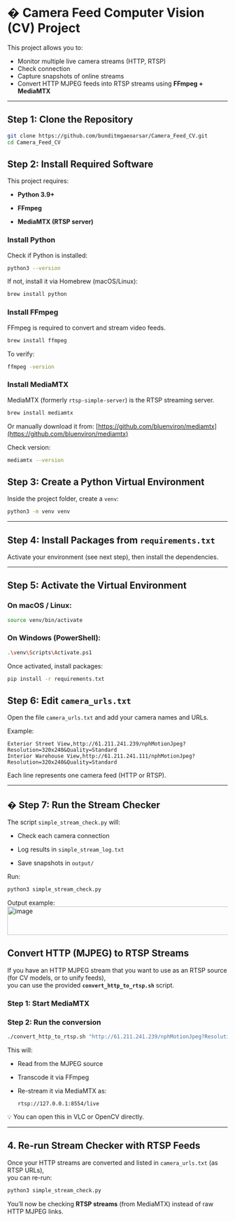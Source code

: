 # � Camera Feed Computer Vision (CV) Project

This project allows you to:
- Monitor multiple live camera streams (HTTP, RTSP)
- Check connection 
- Capture snapshots of online streams
- Convert HTTP MJPEG feeds into RTSP streams using **FFmpeg + MediaMTX**

---

##  Step 1: Clone the Repository

```bash
git clone https://github.com/bunditmgaeoarsar/Camera_Feed_CV.git
cd Camera_Feed_CV
```

##  Step 2: Install Required Software

This project requires:

-   **Python 3.9+**
    
-   **FFmpeg**
    
-   **MediaMTX (RTSP server)**
    

###  Install Python

Check if Python is installed:
```bash
python3 --version
```
If not, install it via Homebrew (macOS/Linux):
```bash
brew install python
```
###  Install FFmpeg

FFmpeg is required to convert and stream video feeds.
```bash
brew install ffmpeg
```
To verify:
```bash
ffmpeg -version
```
###  Install MediaMTX

MediaMTX (formerly `rtsp-simple-server`) is the RTSP streaming server.
```bash
brew install mediamtx
```
Or manually download it from:   [https://github.com/bluenviron/mediamtx](https://github.com/bluenviron/mediamtx)

Check version:
```bash
mediamtx --version
```
##  Step 3: Create a Python Virtual Environment

Inside the project folder, create a `venv`:
```bash
python3 -m venv venv
```

----------

##  Step 4: Install Packages from `requirements.txt`

Activate your environment (see next step), then install the dependencies.

----------

##  Step 5: Activate the Virtual Environment

### On macOS / Linux:
```bash
source venv/bin/activate
```
### On Windows (PowerShell):
```bash
.\venv\Scripts\Activate.ps1
```
Once activated, install packages:
```bash
pip install -r requirements.txt
```
##  Step 6: Edit `camera_urls.txt`

Open the file `camera_urls.txt` and add your camera names and URLs.

Example:
```
Exterior Street View,http://61.211.241.239/nphMotionJpeg?Resolution=320x240&Quality=Standard
Interior Warehouse View,http://61.211.241.111/nphMotionJpeg?Resolution=320x240&Quality=Standard
```

Each line represents one camera feed (HTTP or RTSP).

----------

## � Step 7: Run the Stream Checker

The script `simple_stream_check.py` will:

-   Check each camera connection
    
-   Log results in `simple_stream_log.txt`
    
-   Save snapshots in `output/`
    

Run:
```bash
python3 simple_stream_check.py
```
Output example:
<img width="1580" height="65" alt="image" src="https://github.com/user-attachments/assets/1632e2c8-5af3-4d71-8573-10822cc7a6ea" />


## Convert HTTP (MJPEG) to RTSP Streams

If you have an HTTP MJPEG stream that you want to use as an RTSP source (for CV models, or to unify feeds),  
you can use the provided **`convert_http_to_rtsp.sh`** script.

### Step 1: Start MediaMTX

### Step 2: Run the conversion
```bash
./convert_http_to_rtsp.sh "http://61.211.241.239/nphMotionJpeg?Resolution=320x240&Quality=Standard" live
```

This will:

-   Read from the MJPEG source
    
-   Transcode it via FFmpeg
    
-   Re-stream it via MediaMTX as:
    
    `rtsp://127.0.0.1:8554/live` 
    

💡 You can open this in VLC or OpenCV directly.


----------

##  4. Re-run Stream Checker with RTSP Feeds

Once your HTTP streams are converted and listed in `camera_urls.txt` (as RTSP URLs),  
you can re-run:
```bash
python3 simple_stream_check.py
```
You’ll now be checking **RTSP streams** (from MediaMTX) instead of raw HTTP MJPEG links.
